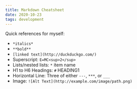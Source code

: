 ```yaml
---
title: Markdown Cheatsheet
date: 2020-10-23
tags: development
---
```


Quick references for myself:

* `*italics*`
* `**bold**`
* `[linked text](http://duckduckgo.com/)`
* Superscript: `E=MC<sup>2</sup>`
* Lists/nested lists: `*` item name
* H1 to H6 Headings: `#` HEADING1
* Horizontal Line: Three of either `---`, `***`, or `___`
* Image: `![Alt Text](http://example.com/image/path.png)`